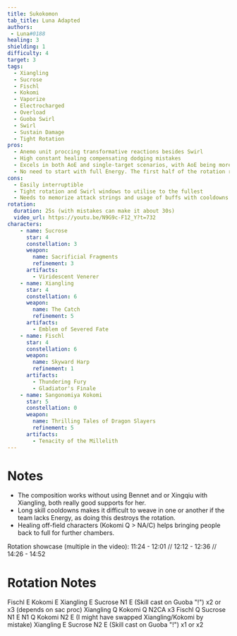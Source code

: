 ```yaml
---
title: Sukokomon
tab_title: Luna Adapted
authors:
 - Luna#0188
healing: 3
shielding: 1
difficulty: 4
target: 3
tags:
  - Xiangling
  - Sucrose
  - Fischl
  - Kokomi
  - Vaporize
  - Electrocharged
  - Overload
  - Guoba Swirl
  - Swirl
  - Sustain Damage
  - Tight Rotation
pros:
  - Anemo unit proccing transformative reactions besides Swirl
  - High constant healing compensating dodging mistakes
  - Excels in both AoE and single-target scenarios, with AoE being more forgivable with rotation mistakes
  - No need to start with full Energy. The first half of the rotation relies on Elemental Skills and NA/C only
cons:
  - Easily interruptible 
  - Tight rotation and Swirl windows to utilise to the fullest
  - Needs to memorize attack strings and usage of buffs with cooldowns
rotation:
  duration: 25s (with mistakes can make it about 30s)
  video_url: https://youtu.be/N9G9c-F12_Y?t=732
characters:
    - name: Sucrose
      star: 4
      constellation: 3
      weapon:
        name: Sacrificial Fragments
        refinement: 3
      artifacts:
        - Viridescent Venerer
    - name: Xiangling
      star: 4
      constellation: 6
      weapon:
        name: The Catch
        refinement: 5
      artifacts:
        - Emblem of Severed Fate
    - name: Fischl
      star: 4
      constellation: 6
      weapon:
        name: Skyward Harp
        refinement: 1
      artifacts:
        - Thundering Fury
        - Gladiator's Finale
    - name: Sangonomiya Kokomi
      star: 5
      constellation: 0
      weapon:
        name: Thrilling Tales of Dragon Slayers
        refinement: 5
      artifacts:
        - Tenacity of the Millelith
---
```


# **Notes**
- The composition works without using Bennet and or Xingqiu with Xiangling, both really good supports for her.
- Long skill cooldowns makes it difficult to weave in one or another if the team lacks Energy, as doing this destroys the rotation.
- Healing off-field characters (Kokomi Q > NA/C) helps bringing people back to full for further chambers.

Rotation showcase (multiple in the video): 11:24 - 12:01 // 12:12 - 12:36 // 14:26 - 14:52

# **Rotation Notes**
Fischl E
Kokomi E
Xiangling E
Sucrose N1 E (Skill cast on Guoba "!") x2 or x3 (depends on sac proc)
Xiangling Q
Kokomi Q N2CA x3
Fischl Q
Sucrose N1 E N1 Q
Kokomi N2 E (I might have swapped Xiangling/Kokomi by mistake)
Xiangling E
Sucrose N2 E (Skill cast on Guoba "!") x1 or x2

<br></br>
